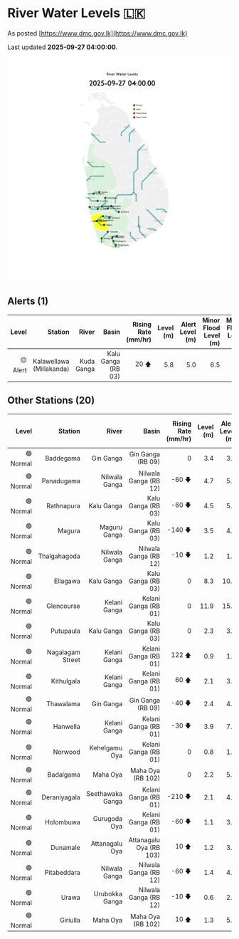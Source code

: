 # River Water Levels :sri_lanka:

As posted [https://www.dmc.gov.lk](https://www.dmc.gov.lk)

Last updated **2025-09-27 04:00:00**.

<div id="river-water-level-map">

![images/river-water-level-map.png](images/river-water-level-map.png)

</div>

## Alerts (1)

| Level | Station | River | Basin | Rising Rate (mm/hr) | Level (m) | Alert Level (m) | Minor Flood Level (m) | Major Flood Level (m) |
| --: | --: | --: | --: | --: | --: | --: | --: | --: |
| 🟡 Alert | Kalawellawa (Millakanda) | Kuda Ganga | Kalu Ganga (RB 03) | 20 🡅 | 5.8 | 5.0 | 6.5 | 8.0 |

## Other Stations (20)

| Level | Station | River | Basin | Rising Rate (mm/hr) | Level (m) | Alert Level (m) | Minor Flood Level (m) | Major Flood Level (m) |
| --: | --: | --: | --: | --: | --: | --: | --: | --: |
| 🟢 Normal | Baddegama | Gin Ganga | Gin Ganga (RB 09) | 0  | 3.4 | 3.5 | 4.0 | 5.0 |
| 🟢 Normal | Panadugama | Nilwala Ganga | Nilwala Ganga (RB 12) | -60 🡇 | 4.7 | 5.0 | 6.0 | 7.5 |
| 🟢 Normal | Rathnapura | Kalu Ganga | Kalu Ganga (RB 03) | -60 🡇 | 4.5 | 5.2 | 7.5 | 9.5 |
| 🟢 Normal | Magura | Maguru Ganga | Kalu Ganga (RB 03) | -140 🡇 | 3.5 | 4.0 | 6.0 | 7.5 |
| 🟢 Normal | Thalgahagoda | Nilwala Ganga | Nilwala Ganga (RB 12) | -10 🡇 | 1.2 | 1.4 | 1.7 | 2.8 |
| 🟢 Normal | Ellagawa | Kalu Ganga | Kalu Ganga (RB 03) | 0  | 8.3 | 10.0 | 10.7 | 12.2 |
| 🟢 Normal | Glencourse | Kelani Ganga | Kelani Ganga (RB 01) | 0  | 11.9 | 15.0 | 16.5 | 19.0 |
| 🟢 Normal | Putupaula | Kalu Ganga | Kalu Ganga (RB 03) | 0  | 2.3 | 3.0 | 4.0 | 5.0 |
| 🟢 Normal | Nagalagam Street | Kelani Ganga | Kelani Ganga (RB 01) | 122 🡅 | 0.9 | 1.2 | 1.5 | 2.1 |
| 🟢 Normal | Kithulgala | Kelani Ganga | Kelani Ganga (RB 01) | 60 🡅 | 2.1 | 3.0 | 4.0 | 6.0 |
| 🟢 Normal | Thawalama | Gin Ganga | Gin Ganga (RB 09) | -40 🡇 | 2.4 | 4.0 | 6.0 | 7.5 |
| 🟢 Normal | Hanwella | Kelani Ganga | Kelani Ganga (RB 01) | -30 🡇 | 3.9 | 7.0 | 8.0 | 10.0 |
| 🟢 Normal | Norwood | Kehelgamu Oya | Kelani Ganga (RB 01) | 0  | 0.8 | 1.5 | 3.0 | 4.5 |
| 🟢 Normal | Badalgama | Maha Oya | Maha Oya (RB 102) | 0  | 2.2 | 5.0 | 6.2 | 9.6 |
| 🟢 Normal | Deraniyagala | Seethawaka Ganga | Kelani Ganga (RB 01) | -210 🡇 | 2.1 | 4.8 | 5.8 | 6.4 |
| 🟢 Normal | Holombuwa | Gurugoda Oya | Kelani Ganga (RB 01) | -60 🡇 | 1.1 | 3.0 | 3.4 | 5.0 |
| 🟢 Normal | Dunamale | Attanagalu Oya | Attanagalu Oya (RB 103) | 10 🡅 | 1.2 | 3.3 | 4.4 | 5.5 |
| 🟢 Normal | Pitabeddara | Nilwala Ganga | Nilwala Ganga (RB 12) | -60 🡇 | 1.4 | 4.0 | 5.0 | 6.5 |
| 🟢 Normal | Urawa | Urubokka Ganga | Nilwala Ganga (RB 12) | -10 🡇 | 0.6 | 2.5 | 4.0 | 6.0 |
| 🟢 Normal | Giriulla | Maha Oya | Maha Oya (RB 102) | 10 🡅 | 1.3 | 5.5 | 6.5 | 7.5 |
